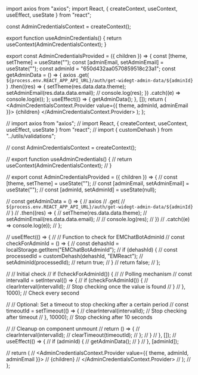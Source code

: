 import axios from "axios";
import React, { createContext, useContext, useEffect, useState } from "react";

const AdminCredentialsContext = createContext();

export function useAdminCredentials() {
return useContext(AdminCredentialsContext);
}

export const AdminCredentialsProvided = ({ children }) => {
const [theme, setTheme] = useState("");
const [adminEmail, setAdminEmail] = useState("");
const adminId = "650d432aa0570859518c23a1";
const getAdminData = () => {
axios
.get(
`${process.env.REACT_APP_API_URL}/auth/get-widegt-admin-data/${adminId}`
)
.then((res) => {
setTheme(res.data.data.theme);
setAdminEmail(res.data.data.email);
// console.log(res);
})
.catch((e) => console.log(e));
};
useEffect(() => {
getAdminData();
}, []);
return (
<AdminCredentialsContext.Provider value={{ theme, adminId, adminEmail }}>
{children}
</AdminCredentialsContext.Provider>
);
};

// import axios from "axios";
// import React, { createContext, useContext, useEffect, useState } from "react";
// import { customDehash } from "../utils/validations";

// const AdminCredentialsContext = createContext();

// export function useAdminCredentials() {
// return useContext(AdminCredentialsContext);
// }

// export const AdminCredentialsProvided = ({ children }) => {
// const [theme, setTheme] = useState("");
// const [adminEmail, setAdminEmail] = useState("");
// const [adminId, setAdminId] = useState(null);

// const getAdminData = () => {
// axios
// .get(
// `${process.env.REACT_APP_API_URL}/auth/get-widegt-admin-data/${adminId}`
// )
// .then((res) => {
// setTheme(res.data.data.theme);
// setAdminEmail(res.data.data.email);
// // console.log(res);
// })
// .catch((e) => console.log(e));
// };

// useEffect(() => {
// // Function to check for EMChatBotAdminId
// const checkForAdminId = () => {
// const dehashId = localStorage.getItem("EMChatBotAdminId");
// if (dehashId) {
// const processedId = customDehash(dehashId, "EMReact");
// setAdminId(processedId);
// return true;
// }
// return false;
// };

// // Initial check
// if (!checkForAdminId()) {
// // Polling mechanism
// const intervalId = setInterval(() => {
// if (checkForAdminId()) {
// clearInterval(intervalId); // Stop checking once the value is found
// }
// }, 1000); // Check every second

// // Optional: Set a timeout to stop checking after a certain period
// const timeoutId = setTimeout(() => {
// clearInterval(intervalId); // Stop checking after timeout
// }, 10000); // Stop checking after 10 seconds

// // Cleanup on component unmount
// return () => {
// clearInterval(intervalId);
// clearTimeout(timeoutId);
// };
// }
// }, []);
// useEffect(() => {
// if (adminId) {
// getAdminData();
// }
// }, [adminId]);

// return (
// <AdminCredentialsContext.Provider value={{ theme, adminId, adminEmail }}>
// {children}
// </AdminCredentialsContext.Provider>
// );
// };
